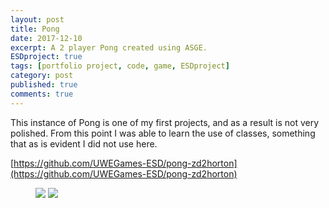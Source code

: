 ```yaml
---
layout: post
title: Pong
date: 2017-12-10
excerpt: A 2 player Pong created using ASGE.
ESDproject: true
tags: [portfolio project, code, game, ESDproject]
category: post
published: true
comments: true
---
```

This instance of Pong is one of my first projects, and as a result is not very polished.
From this point I was able to learn the use of classes, something that as is evident
I did not use here.


[https://github.com/UWEGames-ESD/pong-zd2horton](https://github.com/UWEGames-ESD/pong-zd2horton)
<figure>
<a href="https://i.imgur.com/bbTfGEK.jpg"><img src="https://i.imgur.com/bbTfGEK.jpg"></a>
<a href="https://i.imgur.com/dbrNZA3.jpg"><img src="https://i.imgur.com/dbrNZA3.jpg"></a>
</figure>
